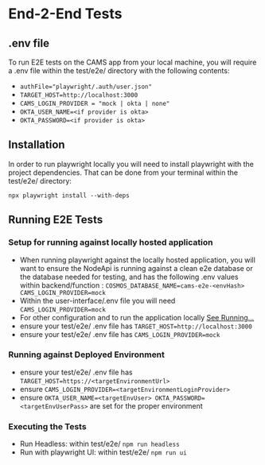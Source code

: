 # End-2-End Tests

## .env file

To run E2E tests on the CAMS app from your local machine, you will require a .env file within the test/e2e/ directory with the following contents:

- `authFile="playwright/.auth/user.json"`
- `TARGET_HOST=http://localhost:3000`
- `CAMS_LOGIN_PROVIDER = "mock | okta | none"`
- `OKTA_USER_NAME=<if provider is okta>`
- `OKTA_PASSWORD=<if provider is okta>`

## Installation

In order to run playwright locally you will need to install playwright with the project dependencies. That can be done from your terminal within the test/e2e/ directory:

`npx playwright install --with-deps`

## Running E2E Tests

### Setup for running against locally hosted application

- When running playwright against the locally hosted application, you will want to ensure the NodeApi is running against a clean e2e database or the database needed for testing, and has the following .env values within backend/function : `COSMOS_DATABASE_NAME=cams-e2e-<envHash> CAMS_LOGIN_PROVIDER=mock`
- Within the user-interface/.env file you will need `CAMS_LOGIN_PROVIDER=mock`
- For other configuration and to run the application locally [See Running...](../running.md)
- ensure your test/e2e/ .env file has `TARGET_HOST=http://localhost:3000`
- ensure your test/e2e/ .env file has `CAMS_LOGIN_PROVIDER=mock`

### Running against Deployed Environment

- ensure your test/e2e/ .env file has `TARGET_HOST=https://<targetEnvironmentUrl>`
- ensure `CAMS_LOGIN_PROVIDER=<targetEnvironmentLoginProvider>`
- ensure `OKTA_USER_NAME=<targetEnvUser> OKTA_PASSWORD=<targetEnvUserPass>` are set for the proper environment

### Executing the Tests

- Run Headless: within test/e2e/ `npm run headless`
- Run with playwright UI: within test/e2e/ `npm run ui`
